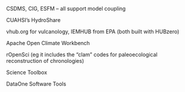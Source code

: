 
CSDMS, CIG, ESFM – all support model coupling

CUAHSI’s HydroShare

vhub.org for vulcanology, IEMHUB from EPA (both built with HUBzero)

Apache Open Climate Workbench

rOpenSci (eg it includes the “clam” codes for paleoecological reconstruction of chronologies)

Science Toolbox

DataOne Software Tools


